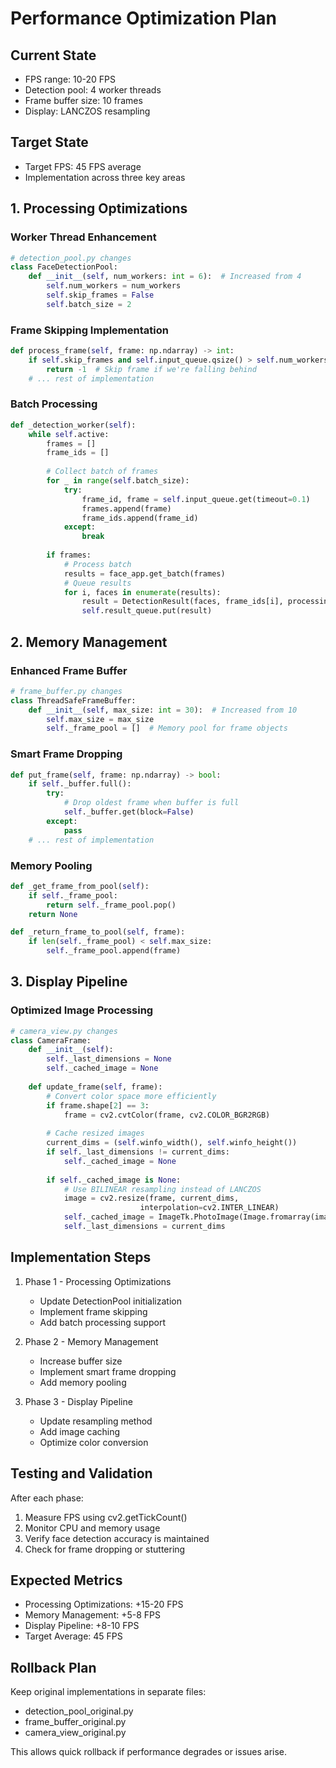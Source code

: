 # Performance Optimization Plan

## Current State
- FPS range: 10-20 FPS
- Detection pool: 4 worker threads
- Frame buffer size: 10 frames
- Display: LANCZOS resampling

## Target State
- Target FPS: 45 FPS average
- Implementation across three key areas

## 1. Processing Optimizations
### Worker Thread Enhancement
```python
# detection_pool.py changes
class FaceDetectionPool:
    def __init__(self, num_workers: int = 6):  # Increased from 4
        self.num_workers = num_workers
        self.skip_frames = False
        self.batch_size = 2
```

### Frame Skipping Implementation
```python
def process_frame(self, frame: np.ndarray) -> int:
    if self.skip_frames and self.input_queue.qsize() > self.num_workers * 2:
        return -1  # Skip frame if we're falling behind
    # ... rest of implementation
```

### Batch Processing
```python
def _detection_worker(self):
    while self.active:
        frames = []
        frame_ids = []
        
        # Collect batch of frames
        for _ in range(self.batch_size):
            try:
                frame_id, frame = self.input_queue.get(timeout=0.1)
                frames.append(frame)
                frame_ids.append(frame_id)
            except:
                break
                
        if frames:
            # Process batch
            results = face_app.get_batch(frames)
            # Queue results
            for i, faces in enumerate(results):
                result = DetectionResult(faces, frame_ids[i], processing_time)
                self.result_queue.put(result)
```

## 2. Memory Management
### Enhanced Frame Buffer
```python
# frame_buffer.py changes
class ThreadSafeFrameBuffer:
    def __init__(self, max_size: int = 30):  # Increased from 10
        self.max_size = max_size
        self._frame_pool = []  # Memory pool for frame objects
```

### Smart Frame Dropping
```python
def put_frame(self, frame: np.ndarray) -> bool:
    if self._buffer.full():
        try:
            # Drop oldest frame when buffer is full
            self._buffer.get(block=False)
        except:
            pass
    # ... rest of implementation
```

### Memory Pooling
```python
def _get_frame_from_pool(self):
    if self._frame_pool:
        return self._frame_pool.pop()
    return None

def _return_frame_to_pool(self, frame):
    if len(self._frame_pool) < self.max_size:
        self._frame_pool.append(frame)
```

## 3. Display Pipeline
### Optimized Image Processing
```python
# camera_view.py changes
class CameraFrame:
    def __init__(self):
        self._last_dimensions = None
        self._cached_image = None
        
    def update_frame(self, frame):
        # Convert color space more efficiently
        if frame.shape[2] == 3:
            frame = cv2.cvtColor(frame, cv2.COLOR_BGR2RGB)
            
        # Cache resized images
        current_dims = (self.winfo_width(), self.winfo_height())
        if self._last_dimensions != current_dims:
            self._cached_image = None
            
        if self._cached_image is None:
            # Use BILINEAR resampling instead of LANCZOS
            image = cv2.resize(frame, current_dims, 
                             interpolation=cv2.INTER_LINEAR)
            self._cached_image = ImageTk.PhotoImage(Image.fromarray(image))
            self._last_dimensions = current_dims
```

## Implementation Steps

1. Phase 1 - Processing Optimizations
   - Update DetectionPool initialization
   - Implement frame skipping
   - Add batch processing support

2. Phase 2 - Memory Management
   - Increase buffer size
   - Implement smart frame dropping
   - Add memory pooling

3. Phase 3 - Display Pipeline
   - Update resampling method
   - Add image caching
   - Optimize color conversion

## Testing and Validation

After each phase:
1. Measure FPS using cv2.getTickCount()
2. Monitor CPU and memory usage
3. Verify face detection accuracy is maintained
4. Check for frame dropping or stuttering

## Expected Metrics

- Processing Optimizations: +15-20 FPS
- Memory Management: +5-8 FPS
- Display Pipeline: +8-10 FPS
- Target Average: 45 FPS

## Rollback Plan

Keep original implementations in separate files:
- detection_pool_original.py
- frame_buffer_original.py
- camera_view_original.py

This allows quick rollback if performance degrades or issues arise.